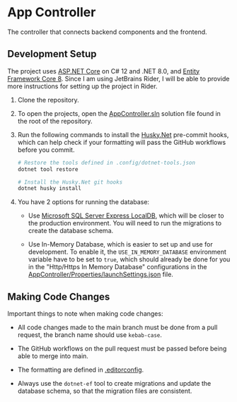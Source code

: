 # App Controller

The controller that connects backend components and the frontend.

## Development Setup

The project uses [ASP.NET Core](https://dotnet.microsoft.com/en-us/apps/aspnet) on C# 12 and .NET 8.0, and [Entity Framework Core 8](https://www.nuget.org/packages/Microsoft.EntityFrameworkCore). Since I am using JetBrains Rider, I will be able to provide more instructions for setting up the project in Rider.

1. Clone the repository.

2. To open the projects, open the [AppController.sln](AppController.sln) solution file found in the root of the repository.

3. Run the following commands to install the [Husky.Net](https://alirezanet.github.io/Husky.Net/) pre-commit hooks, which can help check if your formatting will pass the GitHub workflows before you commit.

   ```bash
   # Restore the tools defined in .config/dotnet-tools.json
   dotnet tool restore
   
   # Install the Husky.Net git hooks
   dotnet husky install
   ```
   
4. You have 2 options for running the database:

   - Use [Microsoft SQL Server Express LocalDB](https://learn.microsoft.com/en-us/sql/database-engine/configure-windows/sql-server-express-localdb), which will be closer to the production environment. You will need to run the migrations to create the database schema.

   - Use In-Memory Database, which is easier to set up and use for development. To enable it, the `USE_IN_MEMORY_DATABASE` environment variable have to be set to `true`, which should already be done for you in the "Http/Https In Memory Database" configurations in the [AppController/Properties/launchSettings.json](AppController/Properties/launchSettings.json) file.

## Making Code Changes

Important things to note when making code changes:

- All code changes made to the main branch must be done from a pull request, the branch name should use `kebab-case`.

- The GitHub workflows on the pull request must be passed before being able to merge into main.
  
- The formatting are defined in [.editorconfig](./.editorconfig).

- Always use the `dotnet-ef` tool to create migrations and update the database schema, so that the migration files are consistent.
